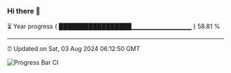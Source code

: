 ### Hi there 👋

⏳ Year progress { █████████████████▁▁▁▁▁▁▁▁▁▁▁▁▁ } 58.81 %

---

⏰ Updated on Sat, 03 Aug 2024 06:12:50 GMT

![Progress Bar CI](https://github.com/Shyam-Makwana/GitHub-Actions-Demo/workflows/Progress%20Bar%20CI/badge.svg)
